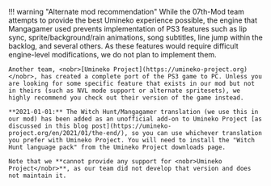 !!! warning "Alternate mod recommendation"
    While the <nobr>07th-Mod</nobr> team attempts to provide the best Umineko experience possible, the engine that Mangagamer used prevents implementation of PS3 features such as lip sync, sprite/background/rain animations, song subtitles, line jump within the backlog, and several others. As these features would require difficult engine-level modifications, we do not plan to implement them.

    Another team, <nobr>[Umineko Project](https://umineko-project.org)</nobr>, has created a complete port of the PS3 game to PC. Unless you are looking for some specific feature that exists in our mod but not in theirs (such as NVL mode support or alternate spritesets), we highly recommend you check out their version of the game instead.

    **2021-01-01:** The Witch Hunt/Mangagamer translation (we use this in our mod) has been added as an unofficial add-on to Umineko Project [as discussed in this blog post](https://umineko-project.org/en/2021/01/the-end/), so you can use whichever translation you prefer with Umineko Project. You will need to install the "Witch Hunt language pack" from the Umineko Project downloads page.

    Note that we **cannot provide any support for <nobr>Umineko Project</nobr>**, as our team did not develop that version and does not maintain it.
